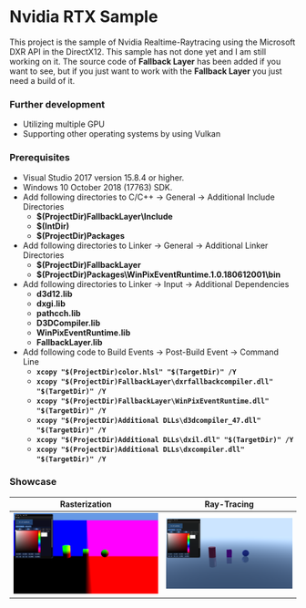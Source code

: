 # Nvidia RTX Sample
This project is the sample of Nvidia Realtime-Raytracing using the Microsoft DXR API in the DirectX12.
This sample has not done yet and I am still working on it.
The source code of **Fallback Layer** has been added if you want to see, but if you just want to work with the **Fallback Layer** you just need a build of it.


### Further development
* Utilizing multiple GPU
* Supporting other operating systems by using Vulkan
### Prerequisites
* Visual Studio 2017 version 15.8.4 or higher.
* Windows 10 October 2018 (17763) SDK.
* Add following directories to  C/C++ -> General -> Additional Include       Directories 
    * **$(ProjectDir)FallbackLayer\Include**
    * **$(IntDir)**
    * **$(ProjectDir)Packages**
* Add following directories to Linker -> General -> Additional Linker Directories
    * **$(ProjectDir)FallbackLayer**
    * **$(ProjectDir)Packages\WinPixEventRuntime.1.0.180612001\bin**
* Add following directories to Linker -> Input -> Additional Dependencies
    * **d3d12.lib**
    * **dxgi.lib**
    * **pathcch.lib**
    * **D3DCompiler.lib**
    * **WinPixEventRuntime.lib**
    * **FallbackLayer.lib**
* Add following code to Build Events -> Post-Build Event -> Command Line
    *  **`xcopy "$(ProjectDir)color.hlsl" "$(TargetDir)" /Y`**
    *  **`xcopy "$(ProjectDir)FallbackLayer\dxrfallbackcompiler.dll" "$(TargetDir)" /Y`**
    *  **`xcopy "$(ProjectDir)FallbackLayer\WinPixEventRuntime.dll" "$(TargetDir)" /Y`**
    *  **`xcopy "$(ProjectDir)Additional DLLs\d3dcompiler_47.dll" "$(TargetDir)" /Y`**
    *  **`xcopy "$(ProjectDir)Additional DLLs\dxil.dll" "$(TargetDir)" /Y`**
    *  **`xcopy "$(ProjectDir)Additional DLLs\dxcompiler.dll" "$(TargetDir)" /Y `**
### Showcase
| Rasterization | Ray-Tracing |
| --- | --- |
| ![Screenshot](Data/Raster1.png) | ![Screenshot](Data/Raytracing1.png) |

